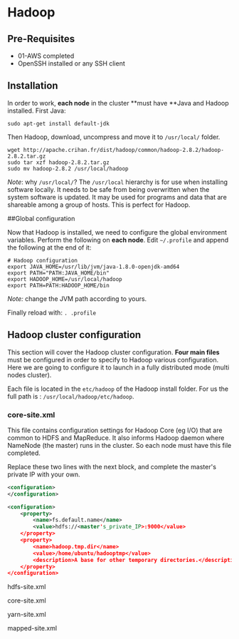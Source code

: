 # Hadoop

## Pre-Requisites

- 01-AWS completed
- OpenSSH installed or any SSH client

## Installation

In order to work, **each node** in the cluster **must have **Java and Hadoop installed. First Java:

```shell
sudo apt-get install default-jdk
```

Then Hadoop, download, uncompress and move it to `/usr/local/` folder.

```
wget http://apache.crihan.fr/dist/hadoop/common/hadoop-2.8.2/hadoop-2.8.2.tar.gz
sudo tar xzf hadoop-2.8.2.tar.gz 
sudo mv hadoop-2.8.2 /usr/local/hadoop
```

*Note*: why `/usr/local/`? The `/usr/local` hierarchy is for use when installing software locally. It needs to be safe from being overwritten when the system software is updated. It may be used for programs and data that are shareable among a group of hosts. This is perfect for Hadoop.					

##Global configuration

Now that Hadoop is installed, we need to configure the global environment variables. Perform the following on **each node**. Edit `~/.profile` and append the following at the end of it:

```
# Hadoop configuration
export JAVA_HOME=/usr/lib/jvm/java-1.8.0-openjdk-amd64
export PATH="PATH:JAVA_HOME/bin"
export HADOOP_HOME=/usr/local/hadoop
export PATH=PATH:HADOOP_HOME/bin
```

*Note:* change the JVM path according to yours.

Finally reload with: `. .profile `

## Hadoop cluster configuration

This section will cover the Hadoop cluster configuration. **Four main files** must be configured in order to specify to Hadoop various configuration. Here we are going to configure it to launch in a fully distributed mode (multi nodes cluster).

Each file is located in the `etc/hadoop` of the Hadoop install folder. For us the full path is : `/usr/local/hadoop/etc/hadoop`.

### **core-site.xml**

This file contains configuration settings for Hadoop Core (eg I/O) that are common to HDFS and MapReduce. It also informs Hadoop daemon where NameNode (the master) runs in the cluster. So each node must have this file completed.

Replace these two lines with the next block, and complete the master's private IP with your own.

```xml
<configuration>
</configuration>
```

```xml
<configuration>
    <property>
        <name>fs.default.name</name>
        <value>hdfs://<master's_private_IP>:9000</value>
    </property>
    <property>
        <name>hadoop.tmp.dir</name>
        <value>/home/ubuntu/hadooptmp</value>
        <description>A base for other temporary directories.</description>
    </property>
</configuration>
```

hdfs-site.xml

core-site.xml

yarn-site.xml

mapped-site.xml